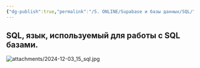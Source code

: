 ```yaml
---
{"dg-publish":true,"permalink":"/5. ONLINE/Supabase и базы данных/SQL/","created":"2024-12-03T13:05:59.160-03:00","updated":"2024-12-03T13:06:51.741-03:00"}
---
```


## SQL, язык, используемый для работы с SQL базами.
![attachments/2024-12-03_15_sql.jpg](/img/user/5.%20ONLINE/Supabase%20%D0%B8%20%D0%B1%D0%B0%D0%B7%D1%8B%20%D0%B4%D0%B0%D0%BD%D0%BD%D1%8B%D1%85/attachments/2024-12-03_15_sql.jpg)